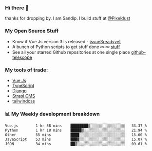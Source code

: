 ### Hi there 👋

thanks for dropping by.
I am Sandip. I build stuff at [@Pixeldust](github.com/pixeldust-in/)

###  **My Open Source Stuff**

 - Know if Vue Js version 3 is released -  [isvue3readyyet](https://github.com/sandiprb/isvue3readyyet)
 - A bunch of Python scripts to get stuff done 💤 💤 [stuff](https://github.com/sandiprb/stuff)
 - See all your starred Github repositories at one single place [github-telescope](https://github.com/sandiprb/github-telescope)



###  **My tools of trade:**
 - [Vue Js](https://github.com/vuejs/vue/)
 - [TypeScript](https://github.com/microsoft/TypeScript)
 - [Django](github.com/django/django)
 - [Strapi CMS](github.com/strapi/strapi)
 - [tailwindcss](https://github.com/tailwindlabs/tailwindcss)


###  📊 **My Weekly development breakdown**
<!--START_SECTION:waka-->

```txt
Vue.js        1 hr 58 mins    ████████▒░░░░░░░░░░░░░░░░   33.37 %
Python        1 hr 18 mins    █████▒░░░░░░░░░░░░░░░░░░░   21.94 %
Other         55 mins         ████░░░░░░░░░░░░░░░░░░░░░   15.60 %
JavaScript    53 mins         ███▓░░░░░░░░░░░░░░░░░░░░░   15.07 %
JSON          34 mins         ██▒░░░░░░░░░░░░░░░░░░░░░░   09.61 %
```

<!--END_SECTION:waka-->
